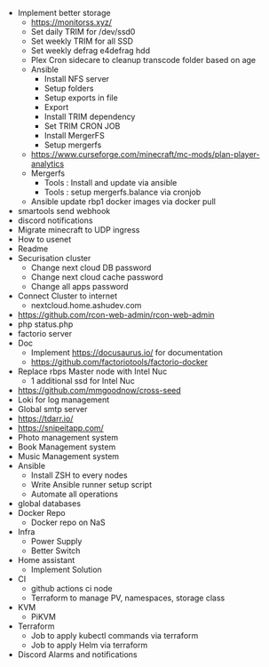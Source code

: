 + Implement better storage
  + https://monitorss.xyz/
  + Set daily TRIM for /dev/ssd0
  + Set weekly TRIM for all SSD
  + Set weekly defrag e4defrag hdd
  + Plex Cron sidecare to cleanup transcode folder based on age
  + Ansible
    + Install NFS server
    + Setup folders
    + Setup exports in file
    + Export
    + Install TRIM dependency
    + Set TRIM CRON JOB
    + Install MergerFS
    + Setup mergerfs
  + https://www.curseforge.com/minecraft/mc-mods/plan-player-analytics
  + Mergerfs
    + Tools : Install and update via ansible
    + Tools : setup mergerfs.balance via cronjob
  + Ansible update rbp1 docker images via docker pull
+ smartools send webhook
+ discord notifications
+ Migrate minecraft to UDP ingress
+ How to usenet
+ Readme
+ Securisation cluster
  + Change next cloud DB password
  + Change next cloud cache password
  + Change all apps password
+ Connect Cluster to internet
  + nextcloud.home.ashudev.com
+ https://github.com/rcon-web-admin/rcon-web-admin
+ php status.php
+ factorio server
+ Doc
  + Implement https://docusaurus.io/ for documentation
  + https://github.com/factoriotools/factorio-docker
+ Replace rbps Master node with Intel Nuc
  + 1 additional ssd for Intel Nuc
+ https://github.com/mmgoodnow/cross-seed
+ Loki for log management
+ Global smtp server
+ https://tdarr.io/
+ https://snipeitapp.com/
+ Photo management system
+ Book Management system
+ Music Management system
+ Ansible
  + Install ZSH to every nodes
  + Write Ansible runner setup script
  + Automate all operations
+ global databases
+ Docker Repo
  + Docker repo on NaS
+ Infra
  + Power Supply
  + Better Switch
+ Home assistant
  + Implement Solution
+ CI
  + github actions ci node
  + Terraform to manage PV, namespaces, storage class
+ KVM
  + PiKVM
+ Terraform
    + Job to apply kubectl commands via terraform
    + Job to apply Helm via terraform
+ Discord Alarms and notifications
